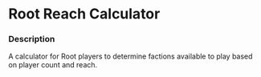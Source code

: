 # Root Reach Calculator

### Description

A calculator for Root players to determine factions available to play based on player count and reach.
